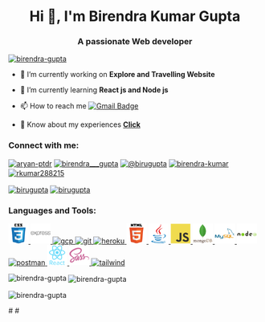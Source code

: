 <h1 align="center">Hi 👋, I'm Birendra Kumar Gupta</h1>
<h3 align="center">A passionate Web developer</h3>

<p align="left"> <a href="https://github.com/ryo-ma/github-profile-trophy"><img src="https://github-profile-trophy.vercel.app/?username=birendra-gupta" alt="birendra-gupta" /></a> </p>

- 🔭 I’m currently working on **Explore and Travelling Website**

- 🌱 I’m currently learning **React js and Node js**

- 📫 How to reach me [![Gmail Badge](https://img.shields.io/badge/-rkumar288215@gmail.com-c14438?style=flat-square&logo=Gmail&logoColor=white&link=mailto:rkumar288215@gmail.com)](mailto:rkumar288215@gmail.com)

- 📄 Know about my experiences <b>[Click](https://drive.google.com/file/d/1G0hl0Qjl2LO9W_fUuA4F1mRAaZpFFs-a/view?usp=drive_link)</b>

<h3 align="left">Connect with me:</h3>
<p align="left">
<a href="https://www.linkedin.com/in/birendra-kumar-gupta-a6b914239/" target="blank"><img align="center" src="https://raw.githubusercontent.com/rahuldkjain/github-profile-readme-generator/master/src/images/icons/Social/linked-in-alt.svg" alt="aryan-ptdr" height="30" width="40" /></a>
<a href="https://instagram.com/birendra___gupta" target="blank"><img align="center" src="https://raw.githubusercontent.com/rahuldkjain/github-profile-readme-generator/master/src/images/icons/Social/instagram.svg" alt="birendra___gupta" height="30" width="40" /></a>
<a href="https://www.hackerrank.com/@birugupta" target="blank"><img align="center" src="https://raw.githubusercontent.com/rahuldkjain/github-profile-readme-generator/master/src/images/icons/Social/hackerrank.svg" alt="@birugupta" height="30" width="40" /></a>
<a href="https://www.leetcode.com/birendra-kumar" target="blank"><img align="center" src="https://raw.githubusercontent.com/rahuldkjain/github-profile-readme-generator/master/src/images/icons/Social/leet-code.svg" alt="birendra-kumar" height="30" width="40" /></a>
<a href="https://auth.geeksforgeeks.org/user/rkumar288215" target="blank"><img align="center" src="https://raw.githubusercontent.com/rahuldkjain/github-profile-readme-generator/master/src/images/icons/Social/geeks-for-geeks.svg" alt="rkumar288215" height="30" width="40" /></a>

<a href="https://workat.tech/profile/birugupta" target="blank"><img align="center" src="https://encrypted-tbn0.gstatic.com/images?q=tbn:ANd9GcQ7ZOK1_Unb28K_K29lq7VFfuZiY5kqSceMTJfMGMhS8g&s" alt="birugupta" height="30" width="30" /></a>
<a href="https://my-learning.w3schools.com/" target="blank"><img align="center" src="https://drive.google.com/file/d/1VB9wooFBZzeiB1reyuAKFmEjnn7cLdtM/view?usp=drive_link" alt="birugupta" height="30" width="40" /></a>
</p>
<h3 align="left">Languages and Tools:</h3>
<p align="left"> <a href="https://www.w3schools.com/css/" target="_blank" rel="noreferrer"> <img src="https://raw.githubusercontent.com/devicons/devicon/master/icons/css3/css3-original-wordmark.svg" alt="css3" width="40" height="40"/> </a> <a href="https://expressjs.com" target="_blank" rel="noreferrer"> <img src="https://raw.githubusercontent.com/devicons/devicon/master/icons/express/express-original-wordmark.svg" alt="express" width="40" height="40"/> </a> <a href="https://cloud.google.com" target="_blank" rel="noreferrer"> <img src="https://www.vectorlogo.zone/logos/google_cloud/google_cloud-icon.svg" alt="gcp" width="40" height="40"/> </a> <a href="https://git-scm.com/" target="_blank" rel="noreferrer"> <img src="https://www.vectorlogo.zone/logos/git-scm/git-scm-icon.svg" alt="git" width="40" height="40"/> </a> <a href="https://heroku.com" target="_blank" rel="noreferrer"> <img src="https://www.vectorlogo.zone/logos/heroku/heroku-icon.svg" alt="heroku" width="40" height="40"/> </a> <a href="https://www.w3.org/html/" target="_blank" rel="noreferrer"> <img src="https://raw.githubusercontent.com/devicons/devicon/master/icons/html5/html5-original-wordmark.svg" alt="html5" width="40" height="40"/> </a> <a href="https://www.java.com" target="_blank" rel="noreferrer"> <img src="https://raw.githubusercontent.com/devicons/devicon/master/icons/java/java-original.svg" alt="java" width="40" height="40"/> </a> <a href="https://developer.mozilla.org/en-US/docs/Web/JavaScript" target="_blank" rel="noreferrer"> <img src="https://raw.githubusercontent.com/devicons/devicon/master/icons/javascript/javascript-original.svg" alt="javascript" width="40" height="40"/> </a> <a href="https://www.mongodb.com/" target="_blank" rel="noreferrer"> <img src="https://raw.githubusercontent.com/devicons/devicon/master/icons/mongodb/mongodb-original-wordmark.svg" alt="mongodb" width="40" height="40"/> </a> <a href="https://www.mysql.com/" target="_blank" rel="noreferrer"> <img src="https://raw.githubusercontent.com/devicons/devicon/master/icons/mysql/mysql-original-wordmark.svg" alt="mysql" width="40" height="40"/> </a> <a href="https://nodejs.org" target="_blank" rel="noreferrer"> <img src="https://raw.githubusercontent.com/devicons/devicon/master/icons/nodejs/nodejs-original-wordmark.svg" alt="nodejs" width="40" height="40"/> </a> <a href="https://postman.com" target="_blank" rel="noreferrer"> <img src="https://www.vectorlogo.zone/logos/getpostman/getpostman-icon.svg" alt="postman" width="40" height="40"/> </a> <a href="https://reactjs.org/" target="_blank" rel="noreferrer"> <img src="https://raw.githubusercontent.com/devicons/devicon/master/icons/react/react-original-wordmark.svg" alt="react" width="40" height="40"/> </a> <a href="https://sass-lang.com" target="_blank" rel="noreferrer"> <img src="https://raw.githubusercontent.com/devicons/devicon/master/icons/sass/sass-original.svg" alt="sass" width="40" height="40"/> </a> <a href="https://tailwindcss.com/" target="_blank" rel="noreferrer"> <img src="https://www.vectorlogo.zone/logos/tailwindcss/tailwindcss-icon.svg" alt="tailwind" width="40" height="40"/> </a> </p>


<p><img align="left" src="https://github-readme-stats.vercel.app/api/top-langs?username=birendra-gupta&show_icons=true&locale=en&layout=compact" alt="birendra-gupta" /></p>

<p>&nbsp;<img align="center" src="https://github-readme-stats.vercel.app/api?username=birendra-gupta&show_icons=true&locale=en" alt="birendra-gupta" /></p>

<p><img align="center" src="https://github-readme-streak-stats.herokuapp.com/?user=birendra-gupta&" alt="birendra-gupta" /></p> # #
